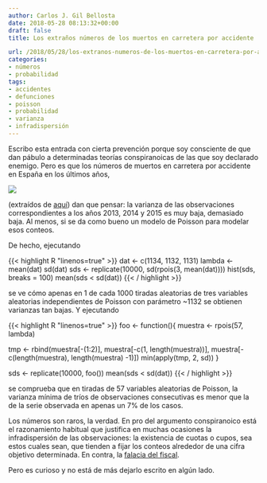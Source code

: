 ```yaml
---
author: Carlos J. Gil Bellosta
date: 2018-05-28 08:13:32+00:00
draft: false
title: Los extraños números de los muertos en carretera por accidente

url: /2018/05/28/los-extranos-numeros-de-los-muertos-en-carretera-por-accidente/
categories:
- números
- probabilidad
tags:
- accidentes
- defunciones
- poisson
- probabilidad
- varianza
- infradispersión
---
```


Escribo esta entrada con cierta prevención porque soy consciente de que dan pábulo a determinadas teorías conspiranoicas de las que soy declarado enemigo. Pero es que los números de muertos en carretera por accidente en España en los últimos años,

![](/wp-uploads/2018/05/muertos_carretera.png)

(extraídos de [aquí](http://www.dgt.es/Galerias/prensa/2018/01/Presentacion-balance-siniestralidad-2017-completo..pdf)) dan que pensar: la varianza de las observaciones correspondientes a los años 2013, 2014 y 2015 es muy baja, demasiado baja. Al menos, si se da como bueno un modelo de Poisson para modelar esos conteos.

De hecho, ejecutando



{{< highlight R "linenos=true" >}}
dat <- c(1134, 1132, 1131)
lambda <- mean(dat)
sd(dat)
sds <- replicate(10000, sd(rpois(3, mean(dat))))
hist(sds, breaks = 100)
mean(sds < sd(dat))
{{< / highlight >}}

se ve cómo apenas en 1 de cada 1000 tiradas aleatorias de tres variables aleatorias independientes de Poisson con parámetro ~1132 se obtienen varianzas tan bajas. Y ejecutando

{{< highlight R "linenos=true" >}}
foo <- function(){
  muestra <- rpois(57, lambda)

  tmp <- rbind(muestra[-(1:2)], muestra[-c(1, length(muestra))], muestra[-c(length(muestra), length(muestra) -1)])
  min(apply(tmp, 2, sd))
}

sds <- replicate(10000, foo())
mean(sds < sd(dat))
{{< / highlight >}}

se comprueba que en tiradas de 57 variables aleatorias de Poisson, la varianza mínima de tríos de observaciones consecutivas es menor que la de la serie observada en apenas un 7% de los casos.

Los números son raros, la verdad. En pro del argumento conspiranoico está el razonamiento habitual que justifica en muchas ocasiones la infradispersión de las observaciones: la existencia de cuotas o cupos, sea estos cuales sean, que tienden a fijar los conteos alrededor de una cifra objetivo determinada. En contra, la [falacia del fiscal](https://www.datanalytics.com/2017/11/30/de-nuevo-la-falacia-del-fiscal-aplicada-a-fiscales-que-fenecen/).

Pero es curioso y no está de más dejarlo escrito en algún lado.